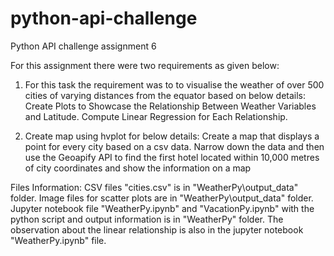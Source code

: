 # python-api-challenge
Python API challenge assignment 6

For this assignment there were two requirements as given below:

1. For this task the requirement was to to visualise the weather of over 500 cities of varying distances from the equator based on below details:
    Create Plots to Showcase the Relationship Between Weather Variables and Latitude.
    Compute Linear Regression for Each Relationship.

2. Create map using hvplot for below details:
    Create a map that displays a point for every city based on a csv data.
    Narrow down the data and then use the Geoapify API to find the first hotel located within 10,000 metres of city coordinates and show the information on a map 

Files Information:
CSV files "cities.csv" is in "WeatherPy\output_data" folder.
Image files for scatter plots are in "WeatherPy\output_data" folder.
Jupyter notebook file "WeatherPy.ipynb" and "VacationPy.ipynb" with the python script and output information is in "WeatherPy" folder.
The observation about the linear relationship is also in the jupyter notebook "WeatherPy.ipynb" file.